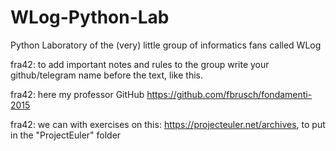# WLog-Python-Lab
Python Laboratory of the (very) little group of informatics fans called WLog

fra42: to add important notes and rules to the group write your github/telegram name before the text, like this.

fra42: here my professor GitHub https://github.com/fbrusch/fondamenti-2015

fra42: we can  with exercises on this: https://projecteuler.net/archives, to put in the "ProjectEuler" folder
